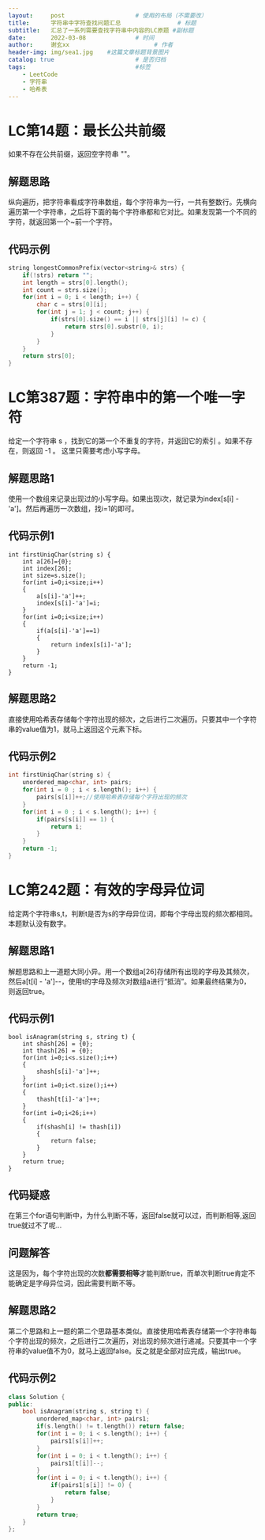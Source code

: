 ```yaml
---
layout:     post   				    # 使用的布局（不需要改）
title:      字符串中字符查找问题汇总				# 标题 
subtitle:   汇总了一系列需要查找字符串中内容的LC原题 #副标题
date:       2022-03-08 				# 时间
author:     谢玄xx 						# 作者
header-img: img/sea1.jpg 	#这篇文章标题背景图片
catalog: true 						# 是否归档
tags:								#标签
    - LeetCode
    - 字符串
    - 哈希表
---
```


# LC第14题：最长公共前缀

如果不存在公共前缀，返回空字符串 ""。

## 解题思路

纵向遍历，把字符串看成字符串数组，每个字符串为一行，一共有整数行。先横向遍历第一个字符串，之后将下面的每个字符串都和它对比。如果发现第一个不同的字符，就返回第一个~前一个字符。

## 代码示例

```CPP
string longestCommonPrefix(vector<string>& strs) {
    if(!strs) return "";
    int length = strs[0].length();
    int count = strs.size();
    for(int i = 0; i < length; i++) {
        char c = strs[0][i];
        for(int j = 1; j < count; j++) {
            if(strs[0].size() == i || strs[j][i] != c) {
                return strs[0].substr(0, i);
            }
        }
    }
    return strs[0];
}
```
# LC第387题：字符串中的第一个唯一字符

给定一个字符串 s ，找到它的第一个不重复的字符，并返回它的索引 。如果不存在，则返回 -1 。
这里只需要考虑小写字母。


## 解题思路1

使用一个数组来记录出现过的小写字母。如果出现i次，就记录为index[s[i] - 'a']。然后再遍历一次数组，找i=1的即可。


## 代码示例1

    int firstUniqChar(string s) {
        int a[26]={0};
        int index[26];
        int size=s.size();
        for(int i=0;i<size;i++)
        {
            a[s[i]-'a']++;
            index[s[i]-'a']=i;
        }
        for(int i=0;i<size;i++)
        {
            if(a[s[i]-'a']==1)
            {
                return index[s[i]-'a'];
            }
        }
        return -1;
    }    

## 解题思路2

直接使用哈希表存储每个字符出现的频次，之后进行二次遍历。只要其中一个字符串的value值为1，就马上返回这个元素下标。

## 代码示例2

```CPP
int firstUniqChar(string s) {
    unordered_map<char, int> pairs;
    for(int i = 0 ; i < s.length(); i++) {
        pairs[s[i]]++;//使用哈希表存储每个字符出现的频次
    }
    for(int i = 0 ; i < s.length(); i++) {
        if(pairs[s[i]] == 1) {
            return i;
        }
    }
    return -1;
}
```
# LC第242题：有效的字母异位词

给定两个字符串s,t，判断t是否为s的字母异位词，即每个字母出现的频次都相同。本题默认没有数字。


## 解题思路1

解题思路和上一道题大同小异。用一个数组a[26]存储所有出现的字母及其频次，然后a[t[i] - 'a']--，使用t的字母及频次对数组a进行“抵消”。如果最终结果为0，则返回true。


## 代码示例1

    bool isAnagram(string s, string t) {
        int shash[26] = {0};
        int thash[26] = {0};
        for(int i=0;i<s.size();i++)
        {
            shash[s[i]-'a']++;
        }
        for(int i=0;i<t.size();i++)
        {
            thash[t[i]-'a']++;
        }
        for(int i=0;i<26;i++)
        {
            if(shash[i] != thash[i]) 
            {
                return false;
            }
        }
        return true;
    }
## 代码疑惑

在第三个for语句判断中，为什么判断不等，返回false就可以过，而判断相等,返回true就过不了呢...

## 问题解答

这是因为，每个字符出现的次数**都需要相等**才能判断true，而单次判断true肯定不能确定是字母异位词，因此需要判断不等。


## 解题思路2

第二个思路和上一题的第二个思路基本类似。直接使用哈希表存储第一个字符串每个字符出现的频次，之后进行二次遍历，对出现的频次进行递减。只要其中一个字符串的value值不为0，就马上返回false。反之就是全部对应完成，输出true。

## 代码示例2

```CPP
class Solution {
public:
    bool isAnagram(string s, string t) {
        unordered_map<char, int> pairs1;
        if(s.length() != t.length()) return false;
        for(int i = 0; i < s.length(); i++) {
            pairs1[s[i]]++;
        }
        for(int i = 0; i < t.length(); i++) {
            pairs1[t[i]]--;
        }
        for(int i = 0; i < t.length(); i++) {
            if(pairs1[s[i]] != 0) {
                return false;
            }
        }        
        return true;
    }
};
```
